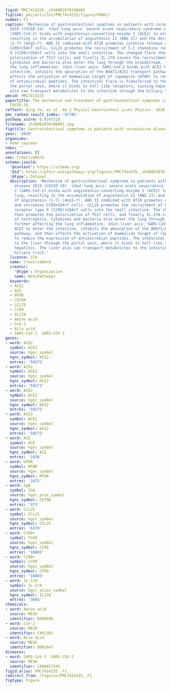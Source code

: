 ```yaml
---
figid: PMC7414235__zh30082078190001
figlink: pmc/articles/PMC7414235/figure/F0001/
number: F1
caption: 'Mechanism of gastrointestinal symptoms in patients with coronavirus disease
  2019 (COVID-19). ①Gut-lung axis: severe acute respiratory syndrome coronavirus 2
  (SARS-CoV-2) binds with angiotensin-converting enzyme 2 (ACE2) to enter the lung,
  resulting in the accumulation of angiotensin II (ANG II) and the decrease of angiotensin
  (1-7) (Ang1–7). ANG II combined with AT1R promotes cytokine release and increases
  CCR9+CD4+T cells. CCL25 promotes the recruitment of C-C chemokine receptor type
  9 (CCR9)+CD4+T cells into the small intestine. The changed flora then promotes the
  polarization of Th17 cells, and finally IL-17A causes the recruitment of neutrophils.
  Cytokines and bacteria also enter the lung through the bloodstream, further affecting
  the lung inflammation. ②Gut-liver axis: SARS-CoV-2 binds with ACE2 to enter the
  intestine, inhibits the absorption of the B0AT1/ACE2 transport pathway, and then
  affects the activation of mammalian target of rapamycin (mTOR) to reduce the expression
  of antimicrobial peptides. The intestinal flora is transferred to the liver through
  the portal vein, where it binds to toll-like receptors, causing hepatitis. The liver
  also can transport metabolites to the intestine through the biliary tract.'
pmcid: PMC7414235
papertitle: The mechanism and treatment of gastrointestinal symptoms in patients with
  COVID-19.
reftext: Qing Ye, et al. Am J Physiol Gastrointest Liver Physiol. 2020 Aug 1;319(2):G245-G252.
pmc_ranked_result_index: '97785'
pathway_score: 0.9547318
filename: zh30082078190001.jpg
figtitle: Gastrointestinal symptoms in patients with coronavirus disease 2019 (COVID-19)
year: '2020'
organisms:
- Homo sapiens
ndex: ''
annotations: []
seo: CreativeWork
schema-jsonld:
  '@context': https://schema.org/
  '@id': https://pfocr.wikipathways.org/figures/PMC7414235__zh30082078190001.html
  '@type': Dataset
  description: 'Mechanism of gastrointestinal symptoms in patients with coronavirus
    disease 2019 (COVID-19). ①Gut-lung axis: severe acute respiratory syndrome coronavirus
    2 (SARS-CoV-2) binds with angiotensin-converting enzyme 2 (ACE2) to enter the
    lung, resulting in the accumulation of angiotensin II (ANG II) and the decrease
    of angiotensin (1-7) (Ang1–7). ANG II combined with AT1R promotes cytokine release
    and increases CCR9+CD4+T cells. CCL25 promotes the recruitment of C-C chemokine
    receptor type 9 (CCR9)+CD4+T cells into the small intestine. The changed flora
    then promotes the polarization of Th17 cells, and finally IL-17A causes the recruitment
    of neutrophils. Cytokines and bacteria also enter the lung through the bloodstream,
    further affecting the lung inflammation. ②Gut-liver axis: SARS-CoV-2 binds with
    ACE2 to enter the intestine, inhibits the absorption of the B0AT1/ACE2 transport
    pathway, and then affects the activation of mammalian target of rapamycin (mTOR)
    to reduce the expression of antimicrobial peptides. The intestinal flora is transferred
    to the liver through the portal vein, where it binds to toll-like receptors, causing
    hepatitis. The liver also can transport metabolites to the intestine through the
    biliary tract.'
  license: CC0
  name: CreativeWork
  creator:
    '@type': Organization
    name: WikiPathways
  keywords:
  - ACE2
  - ACE
  - MTOR
  - CD79A
  - CCL25
  - CCR9
  - IL17A
  - Amino acid
  - CoV-2
  - Bile acid
  - SARS-CoV-2  SARS-COV-2
genes:
- word: ACE2
  symbol: ACE2
  source: hgnc_symbol
  hgnc_symbol: ACE2
  entrez: '59272'
- word: ACE2
  symbol: ACE2
  source: hgnc_symbol
  hgnc_symbol: ACE2
  entrez: '59272'
- word: ACE2
  symbol: ACE2
  source: hgnc_symbol
  hgnc_symbol: ACE2
  entrez: '59272'
- word: ACE2
  symbol: ACE2
  source: hgnc_symbol
  hgnc_symbol: ACE2
  entrez: '59272'
- word: ACE
  symbol: ACE
  source: hgnc_symbol
  hgnc_symbol: ACE
  entrez: '1636'
- word: mTOR
  symbol: MTOR
  source: hgnc_symbol
  hgnc_symbol: MTOR
  entrez: '2475'
- word: IgA
  symbol: IGA
  source: hgnc_prev_symbol
  hgnc_symbol: CD79A
  entrez: '973'
- word: CCL25
  symbol: CCL25
  source: hgnc_symbol
  hgnc_symbol: CCL25
  entrez: '6370'
- word: CCR9+
  symbol: CCR9
  source: hgnc_symbol
  hgnc_symbol: CCR9
  entrez: '10803'
- word: CCR9+
  symbol: CCR9
  source: hgnc_symbol
  hgnc_symbol: CCR9
  entrez: '10803'
- word: IL-17A
  symbol: IL-17A
  source: hgnc_alias_symbol
  hgnc_symbol: IL17A
  entrez: '3605'
chemicals:
- word: Amino acid
  source: MESH
  identifier: D000596
- word: CoV-2
  source: MESH
  identifier: C402301
- word: Bile acid
  source: MESH
  identifier: D001647
diseases:
- word: SARS-CoV-2  SARS-COV-2
  source: MESH
  identifier: C000657245
figid_alias: PMC7414235__F1
redirect_from: /figures/PMC7414235__F1
figtype: Figure
---
```

